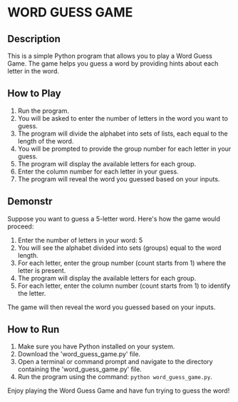 #   WORD GUESS GAME

## Description
This is a simple Python program that allows you to play a Word Guess Game. The game helps you guess a word by providing hints about each letter in the word.

## How to Play

1. Run the program.
2. You will be asked to enter the number of letters in the word you want to guess.
3. The program will divide the alphabet into sets of lists, each equal to the length of the word.
4. You will be prompted to provide the group number for each letter in your guess.
5. The program will display the available letters for each group.
6. Enter the column number for each letter in your guess.
7. The program will reveal the word you guessed based on your inputs.

## Demonstr

Suppose you want to guess a 5-letter word. Here's how the game would proceed:

1. Enter the number of letters in your word: 5
2. You will see the alphabet divided into sets (groups) equal to the word length.
3. For each letter, enter the group number (count starts from 1) where the letter is present.
4. The program will display the available letters for each group.
5. For each letter, enter the column number (count starts from 1) to identify the letter.

The game will then reveal the word you guessed based on your inputs.

## How to Run

1. Make sure you have Python installed on your system.
2. Download the 'word_guess_game.py' file.
3. Open a terminal or command prompt and navigate to the directory containing the 'word_guess_game.py' file.
4. Run the program using the command: `python word_guess_game.py`.

Enjoy playing the Word Guess Game and have fun trying to guess the word!

